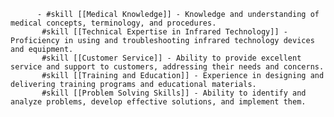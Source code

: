           - #skill [[Medical Knowledge]] - Knowledge and understanding of medical concepts, terminology, and procedures.
           #skill [[Technical Expertise in Infrared Technology]] - Proficiency in using and troubleshooting infrared technology devices and equipment.
           #skill [[Customer Service]] - Ability to provide excellent service and support to customers, addressing their needs and concerns.
           #skill [[Training and Education]] - Experience in designing and delivering training programs and educational materials.
           #skill [[Problem Solving Skills]] - Ability to identify and analyze problems, develop effective solutions, and implement them.


